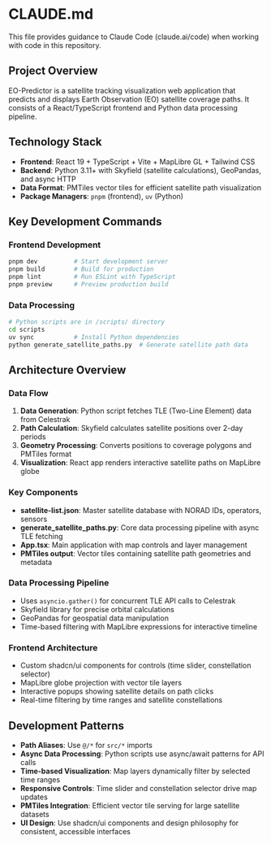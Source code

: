 # CLAUDE.md

This file provides guidance to Claude Code (claude.ai/code) when working with code in this repository.

## Project Overview

EO-Predictor is a satellite tracking visualization web application that predicts and displays Earth Observation (EO) satellite coverage paths. It consists of a React/TypeScript frontend and Python data processing pipeline.

## Technology Stack

- **Frontend**: React 19 + TypeScript + Vite + MapLibre GL + Tailwind CSS
- **Backend**: Python 3.11+ with Skyfield (satellite calculations), GeoPandas, and async HTTP
- **Data Format**: PMTiles vector tiles for efficient satellite path visualization
- **Package Managers**: `pnpm` (frontend), `uv` (Python)

## Key Development Commands

### Frontend Development
```bash
pnpm dev          # Start development server
pnpm build        # Build for production
pnpm lint         # Run ESLint with TypeScript
pnpm preview      # Preview production build
```

### Data Processing
```bash
# Python scripts are in /scripts/ directory
cd scripts
uv sync           # Install Python dependencies
python generate_satellite_paths.py  # Generate satellite path data
```

## Architecture Overview

### Data Flow
1. **Data Generation**: Python script fetches TLE (Two-Line Element) data from Celestrak
2. **Path Calculation**: Skyfield calculates satellite positions over 2-day periods
3. **Geometry Processing**: Converts positions to coverage polygons and PMTiles format
4. **Visualization**: React app renders interactive satellite paths on MapLibre globe

### Key Components
- **satellite-list.json**: Master satellite database with NORAD IDs, operators, sensors
- **generate_satellite_paths.py**: Core data processing pipeline with async TLE fetching
- **App.tsx**: Main application with map controls and layer management
- **PMTiles output**: Vector tiles containing satellite path geometries and metadata

### Data Processing Pipeline
- Uses `asyncio.gather()` for concurrent TLE API calls to Celestrak
- Skyfield library for precise orbital calculations
- GeoPandas for geospatial data manipulation
- Time-based filtering with MapLibre expressions for interactive timeline

### Frontend Architecture
- Custom shadcn/ui components for controls (time slider, constellation selector)
- MapLibre globe projection with vector tile layers
- Interactive popups showing satellite details on path clicks
- Real-time filtering by time ranges and satellite constellations

## Development Patterns

- **Path Aliases**: Use `@/*` for `src/*` imports
- **Async Data Processing**: Python scripts use async/await patterns for API calls
- **Time-based Visualization**: Map layers dynamically filter by selected time ranges
- **Responsive Controls**: Time slider and constellation selector drive map updates
- **PMTiles Integration**: Efficient vector tile serving for large satellite datasets
- **UI Design**: Use shadcn/ui components and design philosophy for consistent, accessible interfaces